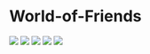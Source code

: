 # World-of-Friends
<div>
  <img src="https://img.shields.io/badge/Front--end-ReactJS-blue.svg">
  <img src="https://img.shields.io/badge/Back--end-Django-lightgrey.svg">
  <img src="https://img.shields.io/badge/Database-PostgreSQL-9cf.svg">
  <img src="https://img.shields.io/badge/Cache-Redis-critical.svg">
  <img src="https://img.shields.io/badge/Mobile-React%20Native-informational.svg">
</div>
